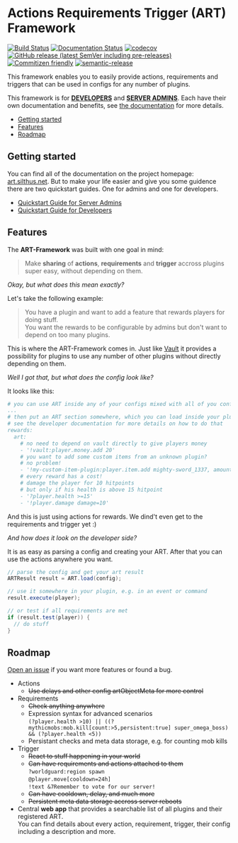 # **A**ctions **R**equirements **T**rigger (ART) Framework

[![Build Status](https://github.com/Silthus/art-framework/workflows/Build/badge.svg)](../../actions?query=workflow%3ABuild)
[![Documentation Status](https://readthedocs.org/projects/art-framework/badge/?version=latest)](https://art.silthus.net/en/latest/?badge=latest)
[![codecov](https://codecov.io/gh/Silthus/art-framework/branch/master/graph/badge.svg)](https://codecov.io/gh/Silthus/art-framework)
[![GitHub release (latest SemVer including pre-releases)](https://img.shields.io/github/v/release/Silthus/art-framework?include_prereleases&label=release)](../../releases)
[![Commitizen friendly](https://img.shields.io/badge/commitizen-friendly-brightgreen.svg)](http://commitizen.github.io/cz-cli/)
[![semantic-release](https://img.shields.io/badge/%20%20%F0%9F%93%A6%F0%9F%9A%80-semantic--release-e10079.svg)](https://github.com/semantic-release/semantic-release)

This framework enables you to easily provide actions, requirements and triggers that can be used in configs for any number of plugins.

This framework is for [**DEVELOPERS**](https://art-framework.rtfd.io/page/developer/) and [**SERVER ADMINS**](https://art-framework.rtfd.io/page/admin/).
Each have their own documentation and benefits, see [the documentation](https://art-framework.rtfd.io/) for more details.

* [Getting started](#getting-started)
* [Features](#features)
* [Roadmap](#roadmap)

## Getting started

You can find all of the documentation on the project homepage: [art.silthus.net](https://art-framework.rtfd.io/).
But to make your life easier and give you some guidence there are two quickstart guides. One for admins and one for developers.

* [Quickstart Guide for Server Admins](https://art-framework.rtfd.io/page/admin/quickstart)
* [Quickstart Guide for Developers](https://art-framework.rtfd.io/page/developer/quickstart)

## Features

The **ART-Framework** was built with one goal in mind:

> Make **sharing** of **actions**, **requirements** and **trigger** accross plugins super easy, without depending on them.

*Okay, but what does this mean exactly?*

Let's take the following example:

> You have a plugin and want to add a feature that rewards players for doing stuff.  
> You want the rewards to be configurable by admins but don't want to depend on too many plugins.

This is where the ART-Framework comes in. Just like [Vault](https://github.com/MilkBowl/Vault) it provides a possibility for plugins to use any number of other plugins without directly depending on them.

*Well I got that, but what does the config look like?*

It looks like this:

```yaml
# you can use ART inside any of your configs mixed with all of you config stuff
...
# then put an ART section somewhere, which you can load inside your plugin
# see the developer documentation for more details on how to do that
rewards:
  art:
    # no need to depend on vault directly to give players money
    - '!vault:player.money.add 20'
    # you want to add some custom items from an unknown plugin?
    # no problem!
    - '!my-custom-item-plugin:player.item.add mighty-sword_1337, amount=5'
    # every reward has a cost!
    # damage the player for 10 hitpoints
    # but only if his health is above 15 hitpoint
    - '?player.health >=15'
    - '!player.damage damage=10'
```

And this is just using actions for rewards. We dind't even get to the requirements and trigger yet :)

*And how does it look on the developer side?*

It is as easy as parsing a config and creating your ART. After that you can use the actions anywhere you want.

```java
// parse the config and get your art result
ARTResult result = ART.load(config);

// use it somewhere in your plugin, e.g. in an event or command
result.execute(player);

// or test if all requirements are met
if (result.test(player)) {
  // do stuff
}
```

## Roadmap

[Open an issue](https://github.com/Silthus/art-framework/issues/new/choose) if you want more features or found a bug.

* Actions
  * ~~Use delays and other config artObjectMeta for more control~~
* Requirements
  * ~~Check anything anywhere~~
  * Expression syntax for advanced scenarios  
    `(?player.health >10) || ((?mythicmobs:mob.kill[count:>5,persistent:true] super_omega_boss) && (?player.health <5))`
  * Persistant checks and meta data storage, e.g. for counting mob kills
* Trigger
  * ~~React to stuff happening in your world~~
  * ~~Can have requirements and actions attached to them~~  
    `?worldguard:region spawn`  
    `@player.move[cooldown=24h]`  
    `!text &7Remember to vote for our server!`
  * ~~Can have cooldown, delay, and much more~~
  * ~~Persistent meta data storage accross server reboots~~
* Central **web app** that provides a searchable list of all plugins and their registered ART.  
  You can find details about every action, requirement, trigger, their config including a description and more.
